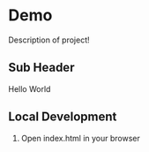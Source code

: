 # Demo
Description of project!

##  Sub Header

Hello World 

##  Local Development

1. Open index.html in your browser


